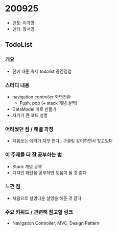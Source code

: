 # 200925

- 멘토: 이가영
- 멘티: 장서영

## TodoList

### 개요

- 전에 내준 숙제 todolist 중간점검

### 스터디 내용

- navigation controller 화면전환
  - Push, pop (+ stack 개념 살짝)
- DataModel 따로 만들기
- 자기가 짠 코드 설명

### 어려웠던 점 / 해결 과정

- 처음보는 에러가 자꾸 뜬다.. 구글링 같이하면서 찾고있다

### 이 주제를 더 잘 공부하는 법

- Stack 개념 공부
- 디자인 패턴을 공부하면 도움이 될 것 같다

### 느낀 점

- 처음으로 설명다운 설명을 해준 것 같다

### 주요 키워드 / 관련해 참고할 링크

- Navigation Controller, MVC, Design Pattern
